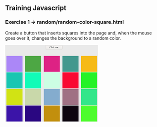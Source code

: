 ## Training Javascript

### Exercise 1 -> random/random-color-square.html

Create a button that inserts squares into the page and, when the mouse goes over it, changes the background to a random color.

<img src="images/random-color.png" width="300">